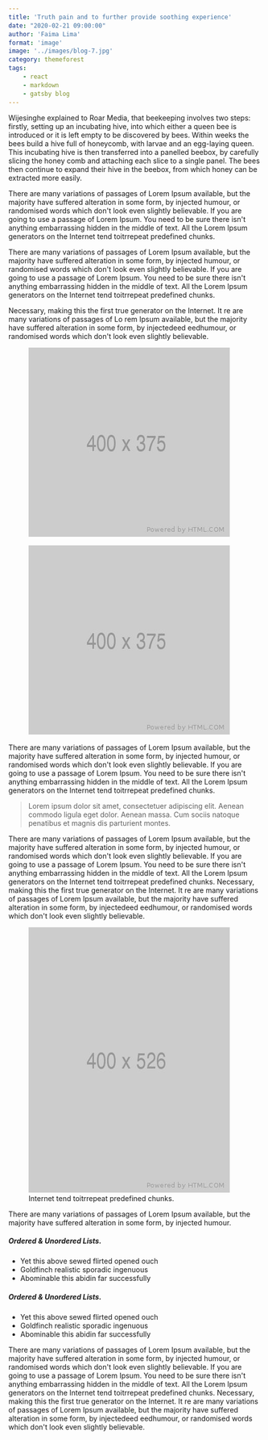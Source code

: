 ```yaml
---
title: 'Truth pain and to further provide soothing experience'
date: "2020-02-21 09:00:00"
author: 'Faima Lima'
format: 'image'
image: '../images/blog-7.jpg'
category: themeforest
tags: 
    - react
    - markdown
    - gatsby blog
---
```


Wijesinghe explained to Roar Media, that beekeeping involves two steps: firstly, setting up an incubating hive, into which either a queen bee is introduced or it is left empty to be discovered by bees. Within weeks the bees build a hive full of honeycomb, with larvae and an egg-laying queen. This incubating hive is then transferred into a panelled beebox, by carefully slicing the honey comb and attaching each slice to a single panel. The bees then continue to expand their hive in the beebox, from which honey can be extracted more easily. 

There are many variations of passages of Lorem Ipsum available, but the majority have suffered alteration in some form, by injected humour, or randomised words which don't look even slightly believable. If you are going to use a passage of Lorem Ipsum. You need to be sure there isn't anything embarrassing hidden in the middle of text. All the Lorem Ipsum generators on the Internet tend toitrrepeat predefined chunks.

There are many variations of passages of Lorem Ipsum available, but the majority have suffered alteration in some form, by injected humour, or randomised words which don't look even slightly believable. If you are going to use a passage of Lorem Ipsum. You need to be sure there isn't anything embarrassing hidden in the middle of text. All the Lorem Ipsum generators on the Internet tend toitrrepeat predefined chunks.

Necessary, making this the first true generator on the Internet. It re are many variations of passages of Lo rem Ipsum available, but the majority have suffered alteration in some form, by injectedeed eedhumour, or randomised words which don't look even slightly believable.

<div class="row mb-30">
    <div class="col-md-6">
        <figure>
            <img src="../images/image-2.jpg" alt="single blog"/>
        </figure>
    </div>
    <div class="col-md-6">
        <figure>
            <img src="../images/image-3.jpg" alt="single blog"/>
        </figure>
    </div>
</div>

There are many variations of passages of Lorem Ipsum available, but the majority have suffered alteration in some form, by injected humour, or randomised words which don't look even slightly believable. If you are going to use a passage of Lorem Ipsum. You need to be sure there isn't anything embarrassing hidden in the middle of text. All the Lorem Ipsum generators on the Internet tend toitrrepeat predefined chunks.

>Lorem ipsum dolor sit amet, consectetuer adipiscing elit. Aenean commodo ligula eget dolor. Aenean massa. Cum sociis natoque penatibus et magnis dis parturient montes.

There are many variations of passages of Lorem Ipsum available, but the majority have suffered alteration in some form, by injected humour, or randomised words which don't look even slightly believable. If you are going to use a passage of Lorem Ipsum. You need to be sure there isn't anything embarrassing hidden in the middle of text. All the Lorem Ipsum generators on the Internet tend toitrrepeat predefined chunks. Necessary, making this the first true generator on the Internet. It re are many variations of passages of Lorem Ipsum available, but the majority have suffered alteration in some form, by injectedeed eedhumour, or randomised words which don't look even slightly believable.

<div class="row mb-30">
    <div class="col-md-6">
        <figure>
            <img src="../images/image-1.jpg" alt="single blog"/>
             <figcaption>Internet tend toitrrepeat predefined chunks.</figcaption>
        </figure>
    </div>
    <div class="col-md-6">
        <p>There are many variations of passages of Lorem Ipsum available, but the majority have suffered alteration in some form, by injected humour.</p>
        <h5 class="mb-15">Ordered & Unordered Lists.</h5>
        <ul class="mb-30">
            <li>Yet this above sewed flirted opened ouch</li>
            <li>Goldfinch realistic sporadic ingenuous</li>
            <li>Abominable this abidin far successfully </li>
        </ul>
        <h5 class="mb-15">Ordered & Unordered Lists.</h5>
        <ul>
            <li>Yet this above sewed flirted opened ouch</li>
            <li>Goldfinch realistic sporadic ingenuous</li>
            <li>Abominable this abidin far successfully </li>
        </ul>
    </div>
</div>

There are many variations of passages of Lorem Ipsum available, but the majority have suffered alteration in some form, by injected humour, or randomised words which don't look even slightly believable. If you are going to use a passage of Lorem Ipsum. You need to be sure there isn't anything embarrassing hidden in the middle of text. All the Lorem Ipsum generators on the Internet tend toitrrepeat predefined chunks. Necessary, making this the first true generator on the Internet. It re are many variations of passages of Lorem Ipsum available, but the majority have suffered alteration in some form, by injectedeed eedhumour, or randomised words which don't look even slightly believable.